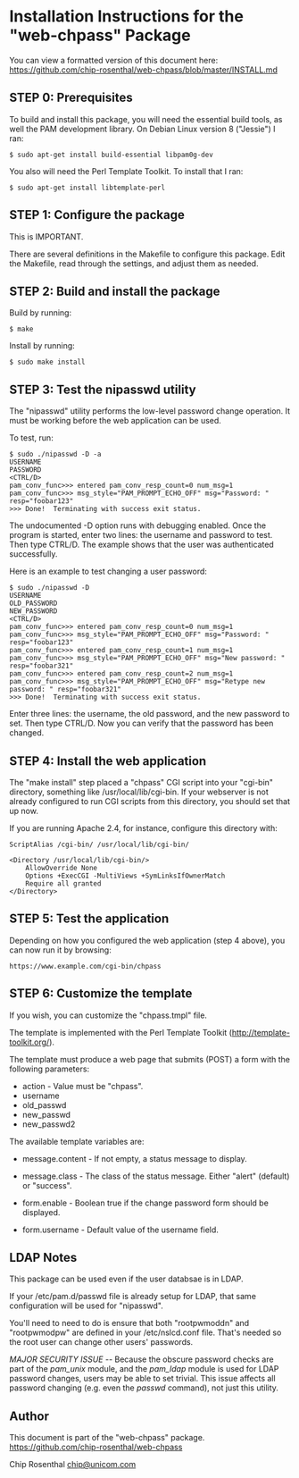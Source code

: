 # Installation Instructions for the "web-chpass" Package

You can view a formatted version of this document here:
https://github.com/chip-rosenthal/web-chpass/blob/master/INSTALL.md

## STEP 0: Prerequisites

To build and install this package, you will need the essential
build tools, as well the PAM development library. On Debian Linux
version 8 ("Jessie") I ran:

	$ sudo apt-get install build-essential libpam0g-dev

You also will need the Perl Template Toolkit. To install that
I ran:

	$ sudo apt-get install libtemplate-perl

## STEP 1: Configure the package

This is IMPORTANT.

There are several definitions in the Makefile to configure this package.
Edit the Makefile, read through the settings, and adjust them as needed.


## STEP 2: Build and install the package

Build by running:

	$ make

Install by running:

	$ sudo make install


## STEP 3: Test the nipasswd utility

The "nipasswd" utility performs the low-level password change operation.
It must be working before the web application can be used.

To test, run:

	$ sudo ./nipasswd -D -a
	USERNAME
	PASSWORD
	<CTRL/D>
	pam_conv_func>>> entered pam_conv_resp_count=0 num_msg=1
	pam_conv_func>>> msg_style="PAM_PROMPT_ECHO_OFF" msg="Password: " resp="foobar123"
	>>> Done!  Terminating with success exit status.

The undocumented -D option runs with debugging enabled. Once the program
is started, enter two lines: the username and password to test. Then type
CTRL/D.  The example shows that the user was authenticated successfully.

Here is an example to test changing a user password:

	$ sudo ./nipasswd -D
	USERNAME
	OLD_PASSWORD
	NEW_PASSWORD
	<CTRL/D>
	pam_conv_func>>> entered pam_conv_resp_count=0 num_msg=1
	pam_conv_func>>> msg_style="PAM_PROMPT_ECHO_OFF" msg="Password: " resp="foobar123"
	pam_conv_func>>> entered pam_conv_resp_count=1 num_msg=1
	pam_conv_func>>> msg_style="PAM_PROMPT_ECHO_OFF" msg="New password: " resp="foobar321"
	pam_conv_func>>> entered pam_conv_resp_count=2 num_msg=1
	pam_conv_func>>> msg_style="PAM_PROMPT_ECHO_OFF" msg="Retype new password: " resp="foobar321"
	>>> Done!  Terminating with success exit status.

Enter three lines: the username, the old password, and the new password
to set.  Then type CTRL/D.  Now you can verify that the password has
been changed.


## STEP 4: Install the web application

The "make install" step placed a "chpass" CGI script into your "cgi-bin"
directory, something like /usr/local/lib/cgi-bin. If your webserver
is not already configured to run CGI scripts from this directory, you
should set that up now.


If you are running Apache 2.4, for instance, configure this directory with:

	ScriptAlias /cgi-bin/ /usr/local/lib/cgi-bin/

	<Directory /usr/local/lib/cgi-bin/>
		AllowOverride None
		Options +ExecCGI -MultiViews +SymLinksIfOwnerMatch
		Require all granted
	</Directory>


## STEP 5: Test the application

Depending on how you configured the web application (step 4 above),
you can now run it by browsing:

	https://www.example.com/cgi-bin/chpass


## STEP 6: Customize the template

If you wish, you can customize the "chpass.tmpl" file.

The template is implemented with the Perl Template Toolkit
(http://template-toolkit.org/).

The template must produce a web page that submits (POST) a form with
the following parameters:

* action - Value must be "chpass".
* username
* old_passwd
* new_passwd
* new_passwd2

The available template variables are:

* message.content - If not empty, a status message to display.

* message.class - The class of the status message.  Either "alert"
  (default) or "success".

* form.enable - Boolean true if the change password form should
  be displayed.

* form.username - Default value of the username field.


## LDAP Notes

This package can be used even if the user databsae is in LDAP.

If your /etc/pam.d/passwd file is already setup for LDAP, that same
configuration will be used for "nipasswd".

You'll need to need to do is ensure that both "rootpwmoddn" and
"rootpwmodpw" are defined in your /etc/nslcd.conf file. That's needed
so the root user can change other users' passwords.

*MAJOR SECURITY ISSUE* -- Because the obscure password checks are
part of the _pam_unix_ module, and the _pam_ldap_ module is used
for LDAP password changes, users may be able to set trivial. This
issue affects all password changing (e.g. even the _passwd_ command),
not just this utility.


## Author

This document is part of the "web-chpass" package.
https://github.com/chip-rosenthal/web-chpass

Chip Rosenthal
<chip@unicom.com>

